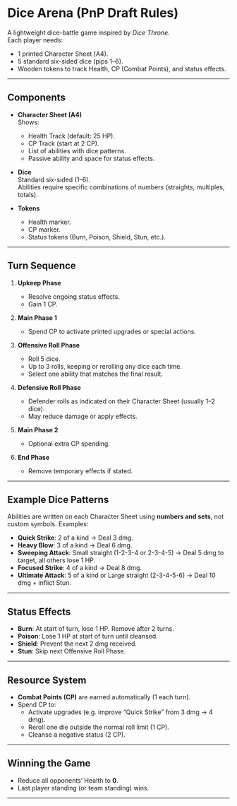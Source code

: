 # Dice Arena (PnP Draft Rules)

A lightweight dice-battle game inspired by *Dice Throne*.  
Each player needs:  
- 1 printed Character Sheet (A4).  
- 5 standard six-sided dice (pips 1–6).  
- Wooden tokens to track Health, CP (Combat Points), and status effects.  

---

## Components

- **Character Sheet (A4)**  
  Shows:  
  - Health Track (default: 25 HP).  
  - CP Track (start at 2 CP).  
  - List of abilities with dice patterns.  
  - Passive ability and space for status effects.  

- **Dice**  
  Standard six-sided (1–6).  
  Abilities require specific combinations of numbers (straights, multiples, totals).  

- **Tokens**  
  - Health marker.  
  - CP marker.  
  - Status tokens (Burn, Poison, Shield, Stun, etc.).

---

## Turn Sequence

1. **Upkeep Phase**  
   - Resolve ongoing status effects.  
   - Gain 1 CP.  

2. **Main Phase 1**  
   - Spend CP to activate printed upgrades or special actions.  

3. **Offensive Roll Phase**  
   - Roll 5 dice.  
   - Up to 3 rolls, keeping or rerolling any dice each time.  
   - Select one ability that matches the final result.  

4. **Defensive Roll Phase**  
   - Defender rolls as indicated on their Character Sheet (usually 1–2 dice).  
   - May reduce damage or apply effects.  

5. **Main Phase 2**  
   - Optional extra CP spending.  

6. **End Phase**  
   - Remove temporary effects if stated.  

---

## Example Dice Patterns

Abilities are written on each Character Sheet using **numbers and sets**, not custom symbols. Examples:

- **Quick Strike**: 2 of a kind → Deal 3 dmg.  
- **Heavy Blow**: 3 of a kind → Deal 6 dmg.  
- **Sweeping Attack**: Small straight (1-2-3-4 or 2-3-4-5) → Deal 5 dmg to target, all others lose 1 HP.  
- **Focused Strike**: 4 of a kind → Deal 8 dmg.  
- **Ultimate Attack**: 5 of a kind or Large straight (2-3-4-5-6) → Deal 10 dmg + inflict Stun.  

---

## Status Effects

- **Burn**: At start of turn, lose 1 HP. Remove after 2 turns.  
- **Poison**: Lose 1 HP at start of turn until cleansed.  
- **Shield**: Prevent the next 2 dmg received.  
- **Stun**: Skip next Offensive Roll Phase.  

---

## Resource System

- **Combat Points (CP)** are earned automatically (1 each turn).  
- Spend CP to:  
  - Activate upgrades (e.g. improve “Quick Strike” from 3 dmg → 4 dmg).  
  - Reroll one die outside the normal roll limit (1 CP).  
  - Cleanse a negative status (2 CP).  

---

## Winning the Game

- Reduce all opponents’ Health to **0**.  
- Last player standing (or team standing) wins.  

---